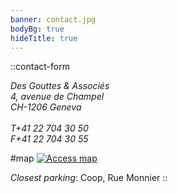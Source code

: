 ```yaml
---
banner: contact.jpg
bodyBg: true
hideTitle: true
---
```


::contact-form
<address class="not-italic">
Des Gouttes & Associés<br>
4, avenue de Champel<br>
CH-1206 Geneva<br><br>
T+41 22 704 30 50<br>
F+41 22 704 30 55
</address>

#map
[![Access map](/imgs/map.png)](https://goo.gl/maps/1zJPhyvpuz82)


_Closest parking_: Coop, Rue Monnier
::
